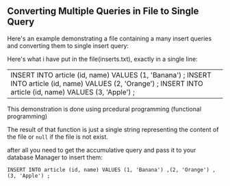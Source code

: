 ## Converting Multiple Queries in File to Single Query

Here's an example demonstrating a file containing a many insert queries and converting them to single insert query:

Here's what i have put in the file(inserts.txt), exactly in a single line:

<table><tr><td>
INSERT INTO article (id, name) VALUES (1, 'Banana') ; INSERT INTO article (id, name) VALUES (2, 'Orange') ; INSERT INTO article (id, name) VALUES (3, 'Apple') ;

</td></tr></table>

This demonstration is done using prcedural programming (functional programming)

The result of that function is just a single string representing the content of the file or `null` if the file is not exist.

after all you need to get the accumulative query and pass it to your database Manager to insert them:

  `INSERT INTO article (id, name) VALUES (1, 'Banana') ,(2, 'Orange') ,(3, 'Apple') ;`
